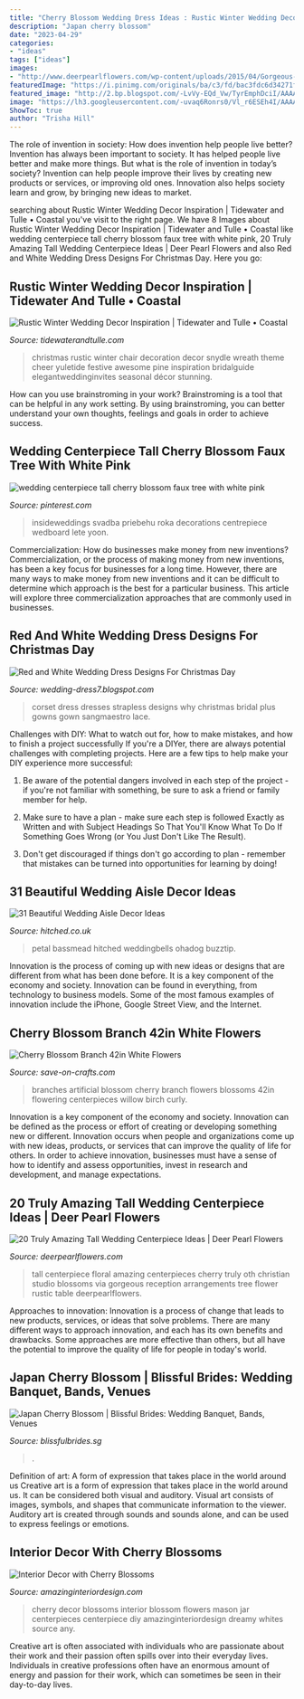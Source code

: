 ```yaml
---
title: "Cherry Blossom Wedding Dress Ideas : Rustic Winter Wedding Decor Inspiration"
description: "Japan cherry blossom"
date: "2023-04-29"
categories:
- "ideas"
tags: ["ideas"]
images:
- "http://www.deerpearlflowers.com/wp-content/uploads/2015/04/Gorgeous-Cherry-Blossoms-Tall-Tree-Wedding-Reception-Ideas.jpg"
featuredImage: "https://i.pinimg.com/originals/ba/c3/fd/bac3fdc6d34271fab38a9adbe5a0e91a.jpg"
featured_image: "http://2.bp.blogspot.com/-LvVy-EQd_Vw/TyrEmphDciI/AAAAAAAABEU/vBZyJqot8iU/s1600/Red-and-white-wedding-dress-11.jpg"
image: "https://lh3.googleusercontent.com/-uvaq6Ronrs0/Vl_r6ESEh4I/AAAAAAAANCM/KoXgEkTUND0/s1200-Ic42/rustic-christmas-wedding-decoration-ideas-00009.jpg"
ShowToc: true
author: "Trisha Hill"
---
```



The role of invention in society: How does invention help people live better?
Invention has always been important to society. It has helped people live better and make more things. But what is the role of invention in today’s society? Invention can help people improve their lives by creating new products or services, or improving old ones. Innovation also helps society learn and grow, by bringing new ideas to market.

	

		
searching about Rustic Winter Wedding Decor Inspiration | Tidewater and Tulle • Coastal you've visit to the right page. We have 8 Images about Rustic Winter Wedding Decor Inspiration | Tidewater and Tulle • Coastal like wedding centerpiece tall cherry blossom faux tree with white pink, 20 Truly Amazing Tall Wedding Centerpiece Ideas | Deer Pearl Flowers and also Red and White Wedding Dress Designs For Christmas Day. Here you go:
		
    
## Rustic Winter Wedding Decor Inspiration | Tidewater And Tulle • Coastal

<img loading=lazy src="https://lh3.googleusercontent.com/-uvaq6Ronrs0/Vl_r6ESEh4I/AAAAAAAANCM/KoXgEkTUND0/s1200-Ic42/rustic-christmas-wedding-decoration-ideas-00009.jpg" onerror="this.onerror=null;this.src='https://tse1.mm.bing.net/th?id=OIP.k-rthDZdEyQxgDQjg_NI4gHaLH&amp;pid=15.1';" alt="Rustic Winter Wedding Decor Inspiration | Tidewater and Tulle • Coastal">

_Source: tidewaterandtulle.com_

>christmas rustic winter chair decoration decor snydle wreath theme cheer yuletide festive awesome pine inspiration bridalguide elegantweddinginvites seasonal décor stunning. 

	

How can you use brainstroming in your work?
Brainstroming is a tool that can be helpful in any work setting. By using brainstroming, you can better understand your own thoughts, feelings and goals in order to achieve success.

    
## Wedding Centerpiece Tall Cherry Blossom Faux Tree With White Pink

<img loading=lazy src="https://i.pinimg.com/originals/ba/c3/fd/bac3fdc6d34271fab38a9adbe5a0e91a.jpg" onerror="this.onerror=null;this.src='https://tse2.mm.bing.net/th?id=OIP.ljeYpUkuZ2x0CTVsfze6cQHaLI&amp;pid=15.1';" alt="wedding centerpiece tall cherry blossom faux tree with white pink">

_Source: pinterest.com_

>insideweddings svadba priebehu roka decorations centrepiece wedboard lete yoon. 

	

Commercialization: How do businesses make money from new inventions?
Commercialization, or the process of making money from new inventions, has been a key focus for businesses for a long time. However, there are many ways to make money from new inventions and it can be difficult to determine which approach is the best for a particular business. This article will explore three commercialization approaches that are commonly used in businesses.

    
## Red And White Wedding Dress Designs For Christmas Day

<img loading=lazy src="http://2.bp.blogspot.com/-LvVy-EQd_Vw/TyrEmphDciI/AAAAAAAABEU/vBZyJqot8iU/s1600/Red-and-white-wedding-dress-11.jpg" onerror="this.onerror=null;this.src='https://tse1.mm.bing.net/th?id=OIP.SiKPDRsRvmTNUmpFvYT1hgHaKX&amp;pid=15.1';" alt="Red and White Wedding Dress Designs For Christmas Day">

_Source: wedding-dress7.blogspot.com_

>corset dress dresses strapless designs why christmas bridal plus gowns gown sangmaestro lace. 

	

Challenges with DIY: What to watch out for, how to make mistakes, and how to finish a project successfully
If you're a DIYer, there are always potential challenges with completing projects. Here are a few tips to help make your DIY experience more successful: 
1. Be aware of the potential dangers involved in each step of the project - if you're not familiar with something, be sure to ask a friend or family member for help.

2. Make sure to have a plan - make sure each step is followed Exactly as Written and with Subject Headings So That You'll Know What To Do If Something Goes Wrong (or You Just Don't Like The Result).

3. Don't get discouraged if things don't go according to plan - remember that mistakes can be turned into opportunities for learning by doing!

    
## 31 Beautiful Wedding Aisle Decor Ideas

<img loading=lazy src="https://cdn0.hitched.co.uk/articles/images/1/0/6/7/img_67601/wedding-aisle-petals.jpg" onerror="this.onerror=null;this.src='https://tse4.mm.bing.net/th?id=OIP.uT4UUcO1O0gdRWN-wZ6wNQHaLH&amp;pid=15.1';" alt="31 Beautiful Wedding Aisle Decor Ideas">

_Source: hitched.co.uk_

>petal bassmead hitched weddingbells ohadog buzztip. 

	

Innovation is the process of coming up with new ideas or designs that are different from what has been done before. It is a key component of the economy and society. Innovation can be found in everything, from technology to business models. Some of the most famous examples of innovation include the iPhone, Google Street View, and the Internet.

    
## Cherry Blossom Branch 42in White Flowers

<img loading=lazy src="https://d28xhcgddm1buq.cloudfront.net/product-images/cherry-blossom-branches-42-artificial-5.jpg" onerror="this.onerror=null;this.src='https://tse3.mm.bing.net/th?id=OIP.GjAgirO7uTivFxlvXfg88AAAAA&amp;pid=15.1';" alt="Cherry Blossom Branch 42in White Flowers">

_Source: save-on-crafts.com_

>branches artificial blossom cherry branch flowers blossoms 42in flowering centerpieces willow birch curly. 

	

Innovation is a key component of the economy and society. Innovation can be defined as the process or effort of creating or developing something new or different. Innovation occurs when people and organizations come up with new ideas, products, or services that can improve the quality of life for others. In order to achieve innovation, businesses must have a sense of how to identify and assess opportunities, invest in research and development, and manage expectations.

    
## 20 Truly Amazing Tall Wedding Centerpiece Ideas | Deer Pearl Flowers

<img loading=lazy src="http://www.deerpearlflowers.com/wp-content/uploads/2015/04/Gorgeous-Cherry-Blossoms-Tall-Tree-Wedding-Reception-Ideas.jpg" onerror="this.onerror=null;this.src='https://tse1.mm.bing.net/th?id=OIP.lvLYE2mSKHWsKAX0KwSETgHaLH&amp;pid=15.1';" alt="20 Truly Amazing Tall Wedding Centerpiece Ideas | Deer Pearl Flowers">

_Source: deerpearlflowers.com_

>tall centerpiece floral amazing centerpieces cherry truly oth christian studio blossoms via gorgeous reception arrangements tree flower rustic table deerpearlflowers. 

	

Approaches to innovation:
Innovation is a process of change that leads to new products, services, or ideas that solve problems. There are many different ways to approach innovation, and each has its own benefits and drawbacks. Some approaches are more effective than others, but all have the potential to improve the quality of life for people in today's world.

    
## Japan Cherry Blossom | Blissful Brides: Wedding Banquet, Bands, Venues

<img loading=lazy src="https://www.blissfulbrides.sg/public/kindeditor/attached/image/20200217/20200217135227_43953.jpg" onerror="this.onerror=null;this.src='https://tse4.mm.bing.net/th?id=OIP.QsAAu9cww6co8Ra62qn8yAHaE8&amp;pid=15.1';" alt="Japan Cherry Blossom | Blissful Brides: Wedding Banquet, Bands, Venues">

_Source: blissfulbrides.sg_

>. 

	

Definition of art: A form of expression that takes place in the world around us
Creative art is a form of expression that takes place in the world around us. It can be considered both visual and auditory. Visual art consists of images, symbols, and shapes that communicate information to the viewer. Auditory art is created through sounds and sounds alone, and can be used to express feelings or emotions.

    
## Interior Decor With Cherry Blossoms

<img loading=lazy src="http://www.amazinginteriordesign.com/wp-content/uploads/2013/08/112.jpg" onerror="this.onerror=null;this.src='https://tse3.mm.bing.net/th?id=OIP.PlUwj9SuswCCViA9C3LaEwHaKe&amp;pid=15.1';" alt="Interior Decor with Cherry Blossoms">

_Source: amazinginteriordesign.com_

>cherry decor blossoms interior blossom flowers mason jar centerpieces centerpiece diy amazinginteriordesign dreamy whites source any. 

	

Creative art is often associated with individuals who are passionate about their work and their passion often spills over into their everyday lives. Individuals in creative professions often have an enormous amount of energy and passion for their work, which can sometimes be seen in their day-to-day lives.

